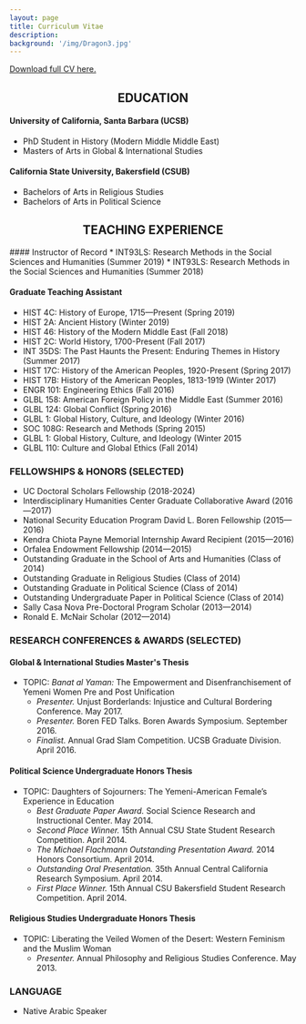 ```yaml
---
layout: page
title: Curriculum Vitae
description:
background: '/img/Dragon3.jpg'
---
```

[Download full CV here.](/08-20-2016BORENRESUME.pdf)

<h2 style="text-align: center;"> EDUCATION </h2>

#### University of California, Santa Barbara (UCSB)  
* PhD Student in History (Modern Middle Middle East) <br>
* Masters of Arts in Global & International Studies  

#### California State University, Bakersfield (CSUB)
* Bachelors of Arts in Religious Studies
* Bachelors of Arts in Political Science

<h2 style="text-align: center;"> TEACHING EXPERIENCE </h2> 
#### Instructor of Record
* INT93LS: Research Methods in the Social Sciences and Humanities (Summer 2019)
* INT93LS: Research Methods in the Social Sciences and Humanities (Summer 2018)  

#### Graduate Teaching Assistant
* HIST 4C: History of Europe, 1715—Present (Spring 2019)
* HIST 2A: Ancient History (Winter 2019)
* HIST 46: History of the Modern Middle East (Fall 2018)
* HIST 2C: World History, 1700-Present (Fall 2017)
* INT 35DS: The Past Haunts the Present: Enduring Themes in History (Summer 2017)
* HIST 17C: History of the American Peoples, 1920-Present (Spring 2017)
* HIST 17B: History of the American Peoples, 1813-1919 (Winter 2017)
* ENGR 101: Engineering Ethics (Fall 2016)
* GLBL 158: American Foreign Policy in the Middle East (Summer 2016)
* GLBL 124: Global Conflict (Spring 2016)
* GLBL 1: Global History, Culture, and Ideology	(Winter 2016)
* SOC 108G:	Research and Methods (Spring 2015)
* GLBL 1: Global History, Culture, and Ideology	(Winter 2015
* GLBL 110: Culture and Global Ethics (Fall 2014)

### FELLOWSHIPS & HONORS (SELECTED)
* UC Doctoral Scholars Fellowship (2018-2024)
* Interdisciplinary Humanities Center Graduate Collaborative Award (2016—2017)
* National Security Education Program David L. Boren Fellowship (2015—2016)
* Kendra Chiota Payne Memorial Internship Award Recipient (2015—2016)
* Orfalea Endowment Fellowship (2014—2015)
* Outstanding Graduate in the School of Arts and Humanities (Class of 2014)
* Outstanding Graduate in Religious Studies (Class of 2014)
* Outstanding Graduate in Political Science (Class of 2014)
* Outstanding Undergraduate Paper in Political Science (Class of 2014)
* Sally Casa Nova Pre-Doctoral Program Scholar (2013—2014)
* Ronald E. McNair Scholar (2012—2014)


### RESEARCH CONFERENCES & AWARDS (SELECTED)
#### Global & International Studies Master's Thesis
* TOPIC: *Banat al Yaman:* The Empowerment and Disenfranchisement  of Yemeni Women Pre and Post Unification
  - *Presenter.* Unjust Borderlands: Injustice and Cultural Bordering Conference. May 2017.
  - *Presenter.* Boren FED Talks. Boren Awards Symposium. September 2016.  
  - *Finalist.* Annual Grad Slam Competition. UCSB Graduate Division. April 2016.  

#### Political Science Undergraduate Honors Thesis
* TOPIC: Daughters of Sojourners: The Yemeni-American Female’s Experience in Education
  - *Best Graduate Paper Award.* Social Science Research and Instructional Center. May 2014.
  - *Second Place Winner.* 15th Annual CSU State Student Research Competition. April 2014.
  - *The Michael Flachmann Outstanding Presentation Award.* 2014 Honors Consortium. April 2014.
  - *Outstanding Oral Presentation.* 35th Annual Central California Research Symposium. April 2014.
  - *First Place Winner.* 15th Annual CSU Bakersfield Student Research Competition. April 2014.


#### Religious Studies Undergraduate Honors Thesis
* TOPIC: Liberating the Veiled Women of the Desert: Western Feminism and the Muslim Woman
  - *Presenter.* Annual Philosophy and Religious Studies Conference. May 2013.

### LANGUAGE
* Native Arabic Speaker
